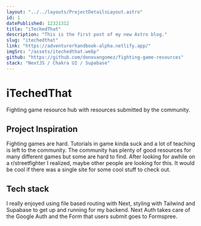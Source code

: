 ```yaml
---
layout: "../../layouts/ProjectDetailsLayout.astro"
id: 1
datePublished: 12321312
title: "iTechedThat"
description: "This is the first post of my new Astro blog."
slug: "itechedthat"
link: "https://adventurerhandbook-alpha.netlify.app/"
imgSrc: "/assets/itechedthat.webp"
github: "https://github.com/donovangomez/fighting-game-resources"
stack: "NextJS / Chakra UI / Supabase"
---
```


# iTechedThat
Fighting game resource hub with resources submitted by the community.

## Project Inspiration
Fighting games are hard. Tutorials in game kinda suck and a lot of teaching is left to the community. The community has plenty of good resources for many different games but some are hard to find. After looking for awhile on a r/streetfighter I realized, maybe other people are looking for this. It would be cool if there was a single site for some cool stuff to check out.

## Tech stack
I really enjoyed using file based routing with Next, styling with Tailwind and Supabase to get up and running for my backend. Next Auth takes care of the Google Auth and the Form that users submit goes to Formspree.
